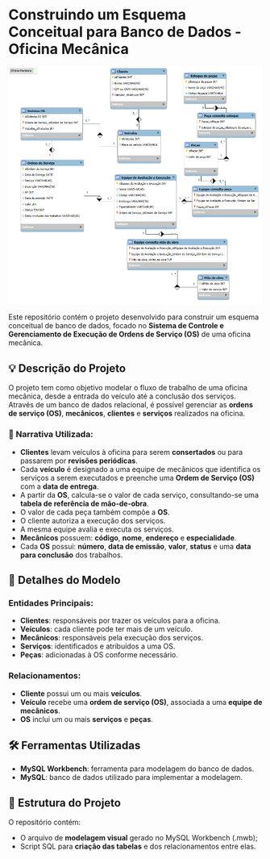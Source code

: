 # Construindo um Esquema Conceitual para Banco de Dados - Oficina Mecânica

![Diagrama ER - Oficina Mecânica](https://github.com/Nesson1991/workbench_oficina/blob/main/Oficina%20Mec%C3%A2nica.png?raw=true)

Este repositório contém o projeto desenvolvido para construir um esquema conceitual de banco de dados, focado no **Sistema de Controle e Gerenciamento de Execução de Ordens de Serviço (OS)** de uma oficina mecânica.

## 💡 Descrição do Projeto

O projeto tem como objetivo modelar o fluxo de trabalho de uma oficina mecânica, desde a entrada do veículo até a conclusão dos serviços. Através de um banco de dados relacional, é possível gerenciar as **ordens de serviço (OS)**, **mecânicos**, **clientes** e **serviços** realizados na oficina.

### 📌 Narrativa Utilizada:

- **Clientes** levam veículos à oficina para serem **consertados** ou para passarem por **revisões periódicas**.
- Cada **veículo** é designado a uma equipe de mecânicos que identifica os serviços a serem executados e preenche uma **Ordem de Serviço (OS)** com a **data de entrega**.
- A partir da **OS**, calcula-se o valor de cada serviço, consultando-se uma **tabela de referência de mão-de-obra**.
- O valor de cada peça também compõe a **OS**.
- O cliente autoriza a execução dos serviços.
- A mesma equipe avalia e executa os serviços.
- **Mecânicos** possuem: **código**, **nome**, **endereço** e **especialidade**.
- Cada **OS** possui: **número**, **data de emissão**, **valor**, **status** e uma **data para conclusão** dos trabalhos.

## 🔧 Detalhes do Modelo

### Entidades Principais:
- **Clientes**: responsáveis por trazer os veículos para a oficina.
- **Veículos**: cada cliente pode ter mais de um veículo.
- **Mecânicos**: responsáveis pela execução dos serviços.
- **Serviços**: identificados e atribuídos a uma OS.
- **Peças**: adicionadas à OS conforme necessário.

### Relacionamentos:
- **Cliente** possui um ou mais **veículos**.
- **Veículo** recebe uma **ordem de serviço (OS)**, associada a uma **equipe de mecânicos**.
- **OS** inclui um ou mais **serviços** e **peças**.

## 🛠️ Ferramentas Utilizadas

- **MySQL Workbench**: ferramenta para modelagem do banco de dados.
- **MySQL**: banco de dados utilizado para implementar a modelagem.

## 📂 Estrutura do Projeto

O repositório contém:
- O arquivo de **modelagem visual** gerado no MySQL Workbench (.mwb);
- Script SQL para **criação das tabelas** e dos relacionamentos entre elas.
